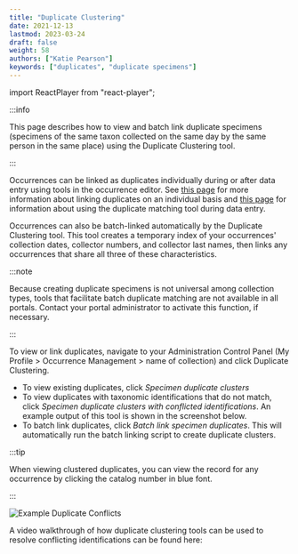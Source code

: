 ```yaml
---
title: "Duplicate Clustering"
date: 2021-12-13
lastmod: 2023-03-24
draft: false
weight: 58
authors: ["Katie Pearson"]
keywords: ["duplicates", "duplicate specimens"]
---
```


import ReactPlayer from "react-player";

:::info

This page describes how to view and batch link duplicate specimens (specimens of the same taxon collected on the same day by the same person in the same place) using the Duplicate Clustering tool.

:::

Occurrences can be linked as duplicates individually during or after data entry using tools in the occurrence editor. See [this page](/docs/Editor_Guide/linking_records) for more information about linking duplicates on an individual basis and [this page](/docs/Editor_Guide/Editing_Searching_Records/duplicate_matching) for information about using the duplicate matching tool during data entry.

Occurrences can also be batch-linked automatically by the Duplicate Clustering tool. This tool creates a temporary index of your occurrences' collection dates, collector numbers, and collector last names, then links any occurrences that share all three of these characteristics.

:::note

Because creating duplicate specimens is not universal among collection types, tools that facilitate batch duplicate matching are not available in all portals. Contact your portal administrator to activate this function, if necessary.

:::

To view or link duplicates, navigate to your Administration Control Panel (My Profile > Occurrence Management > name of collection) and click Duplicate Clustering.

- To view existing duplicates, click _Specimen duplicate clusters_
- To view duplicates with taxonomic identifications that do not match, click _Specimen duplicate clusters with conflicted identifications_. An example output of this tool is shown in the screenshot below.
- To batch link duplicates, click _Batch link specimen duplicates_. This will automatically run the batch linking script to create duplicate clusters.

:::tip

When viewing clustered duplicates, you can view the record for any occurrence by clicking the catalog number in blue font.

:::

![Example Duplicate Conflicts](/img/exampleduplicateconflicts.PNG)

A video walkthrough of how duplicate clustering tools can be used to resolve conflicting identifications can be found here:

<ReactPlayer
  playing={false}
  controls
  url="https://www.youtube.com/watch?v=kMUzwoHmXw4"
/>
